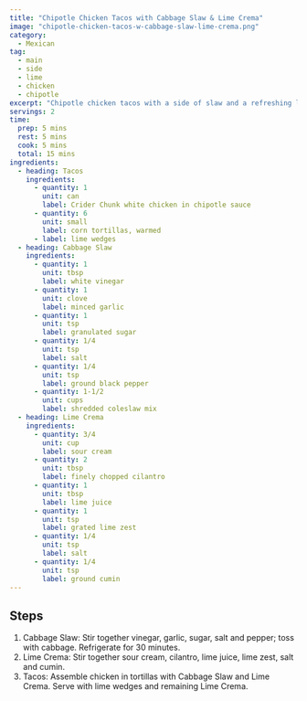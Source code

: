 ```yaml
---
title: "Chipotle Chicken Tacos with Cabbage Slaw & Lime Crema"
image: "chipotle-chicken-tacos-w-cabbage-slaw-lime-crema.png"
category:
  - Mexican
tag:
  - main
  - side
  - lime
  - chicken
  - chipotle
excerpt: "Chipotle chicken tacos with a side of slaw and a refreshing lime cream sauce."
servings: 2
time:
  prep: 5 mins
  rest: 5 mins
  cook: 5 mins
  total: 15 mins
ingredients:
  - heading: Tacos
    ingredients:
      - quantity: 1
        unit: can
        label: Crider Chunk white chicken in chipotle sauce
      - quantity: 6
        unit: small
        label: corn tortillas, warmed
      - label: lime wedges
  - heading: Cabbage Slaw
    ingredients:
      - quantity: 1
        unit: tbsp
        label: white vinegar
      - quantity: 1
        unit: clove
        label: minced garlic
      - quantity: 1
        unit: tsp
        label: granulated sugar
      - quantity: 1/4
        unit: tsp
        label: salt
      - quantity: 1/4
        unit: tsp
        label: ground black pepper
      - quantity: 1-1/2
        unit: cups
        label: shredded coleslaw mix
  - heading: Lime Crema
    ingredients:
      - quantity: 3/4
        unit: cup
        label: sour cream
      - quantity: 2
        unit: tbsp
        label: finely chopped cilantro
      - quantity: 1
        unit: tbsp
        label: lime juice
      - quantity: 1
        unit: tsp
        label: grated lime zest
      - quantity: 1/4
        unit: tsp
        label: salt
      - quantity: 1/4
        unit: tsp
        label: ground cumin
---
```


## Steps

1. Cabbage Slaw: Stir together vinegar, garlic, sugar, salt and pepper; toss with cabbage. Refrigerate for 30 minutes.
2. Lime Crema: Stir together sour cream, cilantro, lime juice, lime zest, salt and cumin.
3. Tacos: Assemble chicken in tortillas with Cabbage Slaw and Lime Crema. Serve with lime wedges and remaining Lime Crema.
